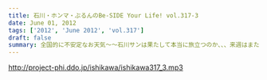 ```yaml
---
title: 石川・ホンマ・ぶるんのBe-SIDE Your Life! vol.317-3
date: June 01, 2012
tags: ['2012', 'June 2012', 'vol.317']
draft: false
summary: 全国的に不安定なお天気～～石川サンは果たして本当に旅立つのか、、、来週はまたまた珍道中報告か！？うらやましいなぁ。ＮＡＭＡＥ
---
```


http://project-phi.ddo.jp/ishikawa/ishikawa317_3.mp3
